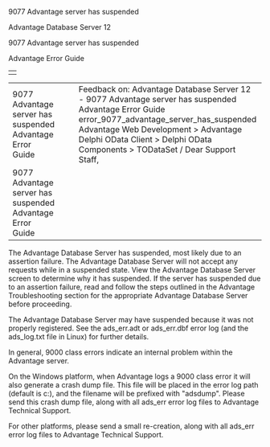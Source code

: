 9077 Advantage server has suspended




Advantage Database Server 12  

9077 Advantage server has suspended

Advantage Error Guide

|  |
| --- |
|  |

|  |  |  |  |  |
| --- | --- | --- | --- | --- |
| 9077 Advantage server has suspended  Advantage Error Guide |  |  | Feedback on: Advantage Database Server 12 - 9077 Advantage server has suspended Advantage Error Guide error\_9077\_advantage\_server\_has\_suspended Advantage Web Development > Advantage Delphi OData Client > Delphi OData Components > TODataSet / Dear Support Staff, |  |
| 9077 Advantage server has suspended  Advantage Error Guide |  |  |  |  |

The Advantage Database Server has suspended, most likely due to an assertion failure. The Advantage Database Server will not accept any requests while in a suspended state. View the Advantage Database Server screen to determine why it has suspended. If the server has suspended due to an assertion failure, read and follow the steps outlined in the Advantage Troubleshooting section for the appropriate Advantage Database Server before proceeding.

The Advantage Database Server may have suspended because it was not properly registered. See the ads\_err.adt or ads\_err.dbf error log (and the ads\_log.txt file in Linux) for further details.

In general, 9000 class errors indicate an internal problem within the Advantage server.

On the Windows platform, when Advantage logs a 9000 class error it will also generate a crash dump file. This file will be placed in the error log path (default is c:\), and the filename will be prefixed with "adsdump". Please send this crash dump file, along with all ads\_err error log files to Advantage Technical Support.

For other platforms, please send a small re-creation, along with all ads\_err error log files to Advantage Technical Support.